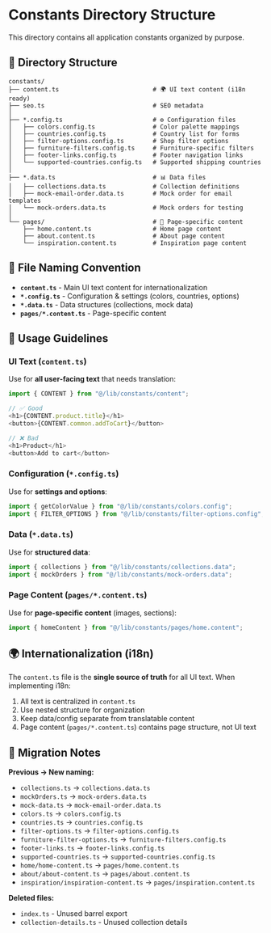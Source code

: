 # Constants Directory Structure

This directory contains all application constants organized by purpose.

## 📁 Directory Structure

```
constants/
├── content.ts                          # 🌍 UI text content (i18n ready)
├── seo.ts                              # SEO metadata
│
├── *.config.ts                         # ⚙️ Configuration files
│   ├── colors.config.ts                # Color palette mappings
│   ├── countries.config.ts             # Country list for forms
│   ├── filter-options.config.ts        # Shop filter options
│   ├── furniture-filters.config.ts     # Furniture-specific filters
│   ├── footer-links.config.ts          # Footer navigation links
│   └── supported-countries.config.ts   # Supported shipping countries
│
├── *.data.ts                           # 📊 Data files
│   ├── collections.data.ts             # Collection definitions
│   ├── mock-email-order.data.ts        # Mock order for email templates
│   └── mock-orders.data.ts             # Mock orders for testing
│
└── pages/                              # 📄 Page-specific content
    ├── home.content.ts                 # Home page content
    ├── about.content.ts                # About page content
    └── inspiration.content.ts          # Inspiration page content
```

## 📝 File Naming Convention

- **`content.ts`** - Main UI text content for internationalization
- **`*.config.ts`** - Configuration & settings (colors, countries, options)
- **`*.data.ts`** - Data structures (collections, mock data)
- **`pages/*.content.ts`** - Page-specific content

## 🎯 Usage Guidelines

### UI Text (`content.ts`)

Use for **all user-facing text** that needs translation:

```typescript
import { CONTENT } from "@/lib/constants/content";

// ✅ Good
<h1>{CONTENT.product.title}</h1>
<button>{CONTENT.common.addToCart}</button>

// ❌ Bad
<h1>Product</h1>
<button>Add to cart</button>
```

### Configuration (`*.config.ts`)

Use for **settings and options**:

```typescript
import { getColorValue } from "@/lib/constants/colors.config";
import { FILTER_OPTIONS } from "@/lib/constants/filter-options.config";
```

### Data (`*.data.ts`)

Use for **structured data**:

```typescript
import { collections } from "@/lib/constants/collections.data";
import { mockOrders } from "@/lib/constants/mock-orders.data";
```

### Page Content (`pages/*.content.ts`)

Use for **page-specific content** (images, sections):

```typescript
import { homeContent } from "@/lib/constants/pages/home.content";
```

## 🌍 Internationalization (i18n)

The `content.ts` file is the **single source of truth** for all UI text. When implementing i18n:

1. All text is centralized in `content.ts`
2. Use nested structure for organization
3. Keep data/config separate from translatable content
4. Page content (`pages/*.content.ts`) contains page structure, not UI text

## 🔄 Migration Notes

**Previous → New naming:**

- `collections.ts` → `collections.data.ts`
- `mockOrders.ts` → `mock-orders.data.ts`
- `mock-data.ts` → `mock-email-order.data.ts`
- `colors.ts` → `colors.config.ts`
- `countries.ts` → `countries.config.ts`
- `filter-options.ts` → `filter-options.config.ts`
- `furniture-filter-options.ts` → `furniture-filters.config.ts`
- `footer-links.ts` → `footer-links.config.ts`
- `supported-countries.ts` → `supported-countries.config.ts`
- `home/home-content.ts` → `pages/home.content.ts`
- `about/about-content.ts` → `pages/about.content.ts`
- `inspiration/inspiration-content.ts` → `pages/inspiration.content.ts`

**Deleted files:**

- `index.ts` - Unused barrel export
- `collection-details.ts` - Unused collection details
